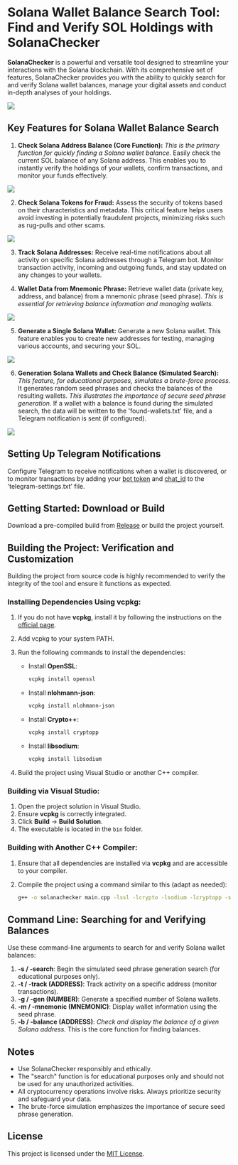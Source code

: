 # Solana Wallet Balance Search Tool: Find and Verify SOL Holdings with SolanaChecker

**SolanaChecker** is a powerful and versatile tool designed to streamline your interactions with the Solana blockchain. With its comprehensive set of features, SolanaChecker provides you with the ability to quickly search for and verify Solana wallet balances, manage your digital assets and conduct in-depth analyses of your holdings.

<p align="left">
    <img src="/src/dialog.webp" />
</p>

## Key Features for Solana Wallet Balance Search

1.  **Check Solana Address Balance (Core Function):** *This is the primary function for quickly finding a Solana wallet balance.* Easily check the current SOL balance of any Solana address. This enables you to instantly verify the holdings of your wallets, confirm transactions, and monitor your funds effectively.

<p align="left">
    <img src="/src/glance.webp" />
</p>

2.  **Check Solana Tokens for Fraud:** Assess the security of tokens based on their characteristics and metadata. This critical feature helps users avoid investing in potentially fraudulent projects, minimizing risks such as rug-pulls and other scams.

<p align="left">
    <img src="/src/footer.webp" />
</p>

3.  **Track Solana Addresses:** Receive real-time notifications about all activity on specific Solana addresses through a Telegram bot. Monitor transaction activity, incoming and outgoing funds, and stay updated on any changes to your wallets.

4.  **Wallet Data from Mnemonic Phrase:** Retrieve wallet data (private key, address, and balance) from a mnemonic phrase (seed phrase). *This is essential for retrieving balance information and managing wallets.*

<p align="left">
    <img src="/src/inspect.webp" />
</p>

5.  **Generate a Single Solana Wallet:** Generate a new Solana wallet. This feature enables you to create new addresses for testing, managing various accounts, and securing your SOL.

<p align="left">
    <img src="/src/grid.webp" />
</p>

6.  **Generation Solana Wallets and Check Balance (Simulated Search):** *This feature, for educational purposes, simulates a brute-force process.* It generates random seed phrases and checks the balances of the resulting wallets. *This illustrates the importance of secure seed phrase generation*. If a wallet with a balance is found during the simulated search, the data will be written to the 'found-wallets.txt' file, and a Telegram notification is sent (if configured).

<p align="left">
    <img src="/src/browse.webp" />
</p>

## Setting Up Telegram Notifications

Configure Telegram to receive notifications when a wallet is discovered, or to monitor transactions by adding your [bot token](https://core.telegram.org/bots/tutorial#obtain-your-bot-token) and [chat_id](https://t.me/getmyid_bot) to the 'telegram-settings.txt' file.

## Getting Started: Download or Build

Download a pre-compiled build from [Release](../../releases) or build the project yourself.

## Building the Project: Verification and Customization

Building the project from source code is highly recommended to verify the integrity of the tool and ensure it functions as expected.

### Installing Dependencies Using vcpkg:

1.  If you do not have **vcpkg**, install it by following the instructions on the [official page](https://github.com/microsoft/vcpkg).

2.  Add vcpkg to your system PATH.

3.  Run the following commands to install the dependencies:

    -   Install **OpenSSL**:
        ```bash
        vcpkg install openssl
        ```

    -   Install **nlohmann-json**:
        ```bash
        vcpkg install nlohmann-json
        ```

    -   Install **Crypto++**:
        ```bash
        vcpkg install cryptopp
        ```

    -   Install **libsodium**:
        ```bash
        vcpkg install libsodium
        ```

4.  Build the project using Visual Studio or another C++ compiler.

### Building via Visual Studio:

1.  Open the project solution in Visual Studio.
2.  Ensure **vcpkg** is correctly integrated.
3.  Click **Build** -> **Build Solution**.
4.  The executable is located in the `bin` folder.

### Building with Another C++ Compiler:

1.  Ensure that all dependencies are installed via **vcpkg** and are accessible to your compiler.
2.  Compile the project using a command similar to this (adapt as needed):

    ```bash
    g++ -o solanachecker main.cpp -lssl -lcrypto -lsodium -lcryptopp -std=c++17
    ```

## Command Line: Searching for and Verifying Balances

Use these command-line arguments to search for and verify Solana wallet balances:

1.  **-s / -search**: Begin the simulated seed phrase generation search (for educational purposes only).
2.  **-t / -track (ADDRESS)**: Track activity on a specific address (monitor transactions).
3.  **-g / -gen (NUMBER)**: Generate a specified number of Solana wallets.
4.  **-m / -mnemonic (MNEMONIC)**: Display wallet information using the seed phrase.
5.  **-b / -balance (ADDRESS)**: *Check and display the balance of a given Solana address.* This is the core function for finding balances.

## Notes

-   Use SolanaChecker responsibly and ethically.
-   The "search" function is for educational purposes only and should not be used for any unauthorized activities.
-   All cryptocurrency operations involve risks. Always prioritize security and safeguard your data.
-   The brute-force simulation emphasizes the importance of secure seed phrase generation.

## License

This project is licensed under the [MIT License](/LICENSE).